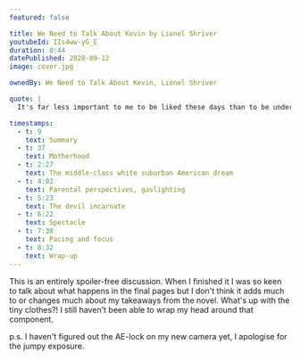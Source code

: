 ```yaml
---
featured: false

title: We Need to Talk About Kevin by Lionel Shriver
youtubeId: IIs4ww-yG_E
duration: 8:44
datePublished: 2020-09-12
image: cover.jpg

ownedBy: We Need to Talk About Kevin, Lionel Shriver

quote: |
  It's far less important to me to be liked these days than to be understood

timestamps:
  - t: 9
    text: Summary
  - t: 37
    text: Motherhood
  - t: 2:27
    text: The middle-class white suburban American dream
  - t: 4:02
    text: Parental perspectives, gaslighting
  - t: 5:23
    text: The devil incarnate
  - t: 6:22
    text: Spectacle
  - t: 7:38
    text: Pacing and focus
  - t: 8:32
    text: Wrap-up
---
```


This is an entirely spoiler-free discussion. When I finished it I was so keen to talk about what happens in the final pages but I don't think it adds much to or changes much about my takeaways from the novel. What's up with the tiny clothes?! I still haven't been able to wrap my head around that component. 

p.s. I haven't figured out the AE-lock on my new camera yet, I apologise for the jumpy exposure.
